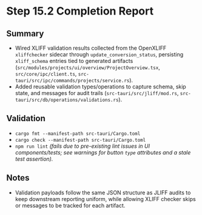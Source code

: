 # Step 15.2 Completion Report

## Summary
- Wired XLIFF validation results collected from the OpenXLIFF `xliffchecker` sidecar through `update_conversion_status`, persisting `xliff_schema` entries tied to generated artifacts (`src/modules/projects/ui/overview/ProjectOverview.tsx`, `src/core/ipc/client.ts`, `src-tauri/src/ipc/commands/projects/service.rs`).
- Added reusable validation types/operations to capture schema, skip state, and messages for audit trails (`src-tauri/src/jliff/mod.rs`, `src-tauri/src/db/operations/validations.rs`).

## Validation
- `cargo fmt --manifest-path src-tauri/Cargo.toml`
- `cargo check --manifest-path src-tauri/Cargo.toml`
- `npm run lint` *(fails due to pre-existing lint issues in UI components/tests; see warnings for button `type` attributes and a stale test assertion).* 

## Notes
- Validation payloads follow the same JSON structure as JLIFF audits to keep downstream reporting uniform, while allowing XLIFF checker skips or messages to be tracked for each artifact.
